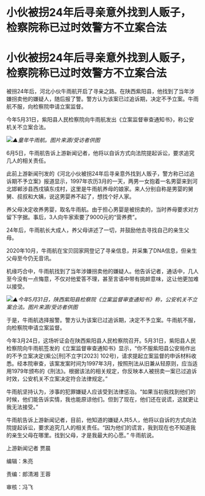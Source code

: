 # 小伙被拐24年后寻亲意外找到人贩子，检察院称已过时效警方不立案合法

# 小伙被拐24年后寻亲意外找到人贩子，检察院称已过时效警方不立案合法

被拐24年后，河北小伙牛雨航开启了寻亲之路。在陕西紫阳县，他找到了当年涉嫌拐卖他的嫌疑人，随后报了警。警方认为该案已过追诉期，决定不予立案。牛雨航不服，向检察院申请立案监督。

今年5月31日，紫阳县人民检察院向牛雨航发出《立案监督审查通知书》，称公安机关不立案合法。

![](https://inews.gtimg.com/om_bt/OOpxuGGueygt7Kj4C5v6E-7Ih9j4AmZnQnD2epfVXkZcYAA/1000)_▲童年牛雨航。图片来源/受访者供图_

6月5日，牛雨航告诉上游新闻记者，他将以自诉方式向法院提起诉讼，要求追究几人的相关责任。

此前上游新闻刊发的《河北小伙被拐24年后寻亲意外找到人贩子，警方称已过追诉期不予立案》报道显示，1997年农历3月的一天，两男一女抱着一名男婴来到河北邯郸涉县西戌镇东戌村，这里是牛雨航养母的娘家。来人分别自称是男婴的舅舅、叔叔和大姨，说这男婴养不起了，想找个好人家。

养父母决定收养男婴，取名牛雨航。由于担心男婴是被拐卖的，当时养母要求对方留下字据。事后，3人向牛家索要了9000元的“营养费”。

24年后，牛雨航长大成人，养父母讲述了一切，并鼓励他去寻找自己的亲生父母。

2020年10月，牛雨航在宝贝回家网登记了寻亲信息，并采集了DNA信息，但亲生父母至今仍无音讯。

机缘巧合中，牛雨航找到了当年涉嫌拐卖他的嫌疑人。他告诉记者，通话中，几人至今没有一点悔意，不仅对他爱答不理，甚至言语中带有挑衅意味，这让他更加难以接受。

![](https://inews.gtimg.com/om_bt/ON_NFpsySoLgWDuK8WfN6xYGkLVJleVRQ1j_5RpSRUDGoAA/1000)_▲今年5月31日，陕西紫阳县检察院《立案监督审查通知书》称，公安机关不立案合法。图片来源/受访者供图_

于是，牛雨航选择报警。警方认为该案已过追诉期，决定不予立案。牛雨航不服，向检察院申请立案监督。

今年3月24日，这场听证会在陕西紫阳县人民检察院召开。5月31日，紫阳县人民检察院向牛雨航签发的《立案监督审查通知书》显示，“你不服紫阳县公安局作出的不予立案决定(紫公[刑]不立字[2023]
102号)，请求提起立案监督的申诉材料收悉。经本院审查，该案发案时间为1997年3月，按照刑法从旧兼从轻原则，应当适用1979年颁布的《刑法》。根据该法的相关规定，你反映本人被拐卖一案已过追诉时效，公安机关不立案决定符合法律规定。”

牛雨航坚持认为，涉事的犯罪嫌疑人应该受到法律惩治。“如果当初我找到他们的时候，他们能告诉实情，我也能原谅他们。但到了现在，他们还在说谎，这就更让我无法接受。”

牛雨航告诉上游新闻记者，目前，他知道的嫌疑人共5人，他将以自诉的方式向法院提起诉讼，要求追究几人的相关责任。“因为他们的谎言，我到现在也不知道我的亲生父母在哪里。找到父母，才是我最大的心愿。”
牛雨航说。

上游新闻记者 贾晨

编辑：朱亮

责编：郎清湘 王蓉

审核：冯飞

